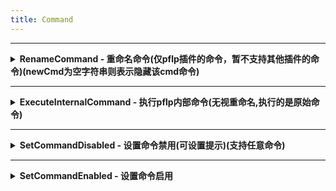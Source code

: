 ```yaml
---
title: Command
---
```



---
 <details>
 <summary><b>RenameCommand  - 重命名命令(仅pflp插件的命令，暂不支持其他插件的命令)(newCmd为空字符串则表示隐藏该cmd命令)</b></summary>

## Command::RenameCommand
### 重命名命令(仅pflp插件的命令，暂不支持其他插件的命令)(newCmd为空字符串则表示隐藏该cmd命令)
|  形参   | 类型  |
|  ----  | ----  |
| cmd | string |
| newCmd | string |
无返回值;
 - JavaScript
```js
/** 重命名命令(仅pflp插件的命令，暂不支持其他插件的命令)(newCmd为空字符串则表示隐藏该cmd命令) */
const Command_RenameCommand = ll.import("PFLP", "Command::RenameCommand");
Command_RenameCommand(cmd,newCmd);
```
 - C++
```cpp
// 重命名命令(仅pflp插件的命令，暂不支持其他插件的命令)(newCmd为空字符串则表示隐藏该cmd命令)
auto Command_RenameCommand = RemoteCall::importAs<void(std::string const& cmd,std::string const& newCmd)>("PFLP", "Command::RenameCommand");
Command_RenameCommand(cmd,newCmd);
```
 - C#
```csharp
// 重命名命令(仅pflp插件的命令，暂不支持其他插件的命令)(newCmd为空字符串则表示隐藏该cmd命令)
var Command_RenameCommand = RemoteCallAPI.Import_As<string,string>("PFLP", "Command::RenameCommand");
Command_RenameCommand(cmd,newCmd);
```
 - Visual Basic .NET
```vb
' 重命名命令(仅pflp插件的命令，暂不支持其他插件的命令)(newCmd为空字符串则表示隐藏该cmd命令)
Dim Command_RenameCommand = RemoteCallAPI.Import_As(Of String,String)("PFLP", "Command::RenameCommand")
Command_RenameCommand(cmd,newCmd)
```
 - F#
```fsharp
// 重命名命令(仅pflp插件的命令，暂不支持其他插件的命令)(newCmd为空字符串则表示隐藏该cmd命令)
let Command_RenameCommand = RemoteCallAPI.Import_As<string,string>("PFLP", "Command::RenameCommand")
(cmd,newCmd)
	|>Command_RenameCommand.Invoke
```

 </details>

---
 <details>
 <summary><b>ExecuteInternalCommand  - 执行pflp内部命令(无视重命名,执行的是原始命令)</b></summary>

## Command::ExecuteInternalCommand
### 执行pflp内部命令(无视重命名,执行的是原始命令)
|  形参   | 类型  |
|  ----  | ----  |
| playerXuid | string |
| cmd | string |
返回值类型：bool;
 - JavaScript
```js
/** 执行pflp内部命令(无视重命名,执行的是原始命令) 返回值类型：bool */
const Command_ExecuteInternalCommand = ll.import("PFLP", "Command::ExecuteInternalCommand");
let result = Command_ExecuteInternalCommand(playerXuid,cmd);
```
 - C++
```cpp
// 执行pflp内部命令(无视重命名,执行的是原始命令) 返回值类型：bool
auto Command_ExecuteInternalCommand = RemoteCall::importAs<bool(std::string const& playerXuid,std::string const& cmd)>("PFLP", "Command::ExecuteInternalCommand");
auto result = Command_ExecuteInternalCommand(playerXuid,cmd);
```
 - C#
```csharp
// 执行pflp内部命令(无视重命名,执行的是原始命令) 返回值类型：bool
var Command_ExecuteInternalCommand = RemoteCallAPI.ImportAs<bool,string,string>("PFLP", "Command::ExecuteInternalCommand");
var result = Command_ExecuteInternalCommand(playerXuid,cmd);
```
 - Visual Basic .NET
```vb
' 执行pflp内部命令(无视重命名,执行的是原始命令) 返回值类型：bool
Dim Command_ExecuteInternalCommand = RemoteCallAPI.ImportAs(Of Boolean,String,String)("PFLP", "Command::ExecuteInternalCommand")
Dim result = Command_ExecuteInternalCommand(playerXuid,cmd)
```
 - F#
```fsharp
// 执行pflp内部命令(无视重命名,执行的是原始命令) 返回值类型：bool
let Command_ExecuteInternalCommand = RemoteCallAPI.ImportAs<bool,string,string>("PFLP", "Command::ExecuteInternalCommand")
(playerXuid,cmd)
	|>Command_ExecuteInternalCommand.Invoke
	|>ignore
```

 </details>

---
 <details>
 <summary><b>SetCommandDisabled  - 设置命令禁用(可设置提示)(支持任意命令)</b></summary>

## Command::SetCommandDisabled
### 设置命令禁用(可设置提示)(支持任意命令)
|  形参   | 类型  |
|  ----  | ----  |
| playerXuid | string |
| cmd | string |
| feedback | string |
无返回值;
 - JavaScript
```js
/** 设置命令禁用(可设置提示)(支持任意命令) */
const Command_SetCommandDisabled = ll.import("PFLP", "Command::SetCommandDisabled");
Command_SetCommandDisabled(playerXuid,cmd,feedback);
```
 - C++
```cpp
// 设置命令禁用(可设置提示)(支持任意命令)
auto Command_SetCommandDisabled = RemoteCall::importAs<void(std::string const& playerXuid,std::string const& cmd,std::string const& feedback)>("PFLP", "Command::SetCommandDisabled");
Command_SetCommandDisabled(playerXuid,cmd,feedback);
```
 - C#
```csharp
// 设置命令禁用(可设置提示)(支持任意命令)
var Command_SetCommandDisabled = RemoteCallAPI.Import_As<string,string,string>("PFLP", "Command::SetCommandDisabled");
Command_SetCommandDisabled(playerXuid,cmd,feedback);
```
 - Visual Basic .NET
```vb
' 设置命令禁用(可设置提示)(支持任意命令)
Dim Command_SetCommandDisabled = RemoteCallAPI.Import_As(Of String,String,String)("PFLP", "Command::SetCommandDisabled")
Command_SetCommandDisabled(playerXuid,cmd,feedback)
```
 - F#
```fsharp
// 设置命令禁用(可设置提示)(支持任意命令)
let Command_SetCommandDisabled = RemoteCallAPI.Import_As<string,string,string>("PFLP", "Command::SetCommandDisabled")
(playerXuid,cmd,feedback)
	|>Command_SetCommandDisabled.Invoke
```

 </details>

---
 <details>
 <summary><b>SetCommandEnabled  - 设置命令启用</b></summary>

## Command::SetCommandEnabled
### 设置命令启用
|  形参   | 类型  |
|  ----  | ----  |
| playerXuid | string |
| cmd | string |
无返回值;
 - JavaScript
```js
/** 设置命令启用 */
const Command_SetCommandEnabled = ll.import("PFLP", "Command::SetCommandEnabled");
Command_SetCommandEnabled(playerXuid,cmd);
```
 - C++
```cpp
// 设置命令启用
auto Command_SetCommandEnabled = RemoteCall::importAs<void(std::string const& playerXuid,std::string const& cmd)>("PFLP", "Command::SetCommandEnabled");
Command_SetCommandEnabled(playerXuid,cmd);
```
 - C#
```csharp
// 设置命令启用
var Command_SetCommandEnabled = RemoteCallAPI.Import_As<string,string>("PFLP", "Command::SetCommandEnabled");
Command_SetCommandEnabled(playerXuid,cmd);
```
 - Visual Basic .NET
```vb
' 设置命令启用
Dim Command_SetCommandEnabled = RemoteCallAPI.Import_As(Of String,String)("PFLP", "Command::SetCommandEnabled")
Command_SetCommandEnabled(playerXuid,cmd)
```
 - F#
```fsharp
// 设置命令启用
let Command_SetCommandEnabled = RemoteCallAPI.Import_As<string,string>("PFLP", "Command::SetCommandEnabled")
(playerXuid,cmd)
	|>Command_SetCommandEnabled.Invoke
```

 </details>

